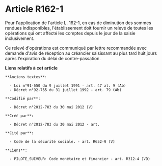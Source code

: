 # Article R162-1

Pour l'application de l'article L. 162-1, en cas de diminution des sommes rendues indisponibles, l'établissement doit fournir
un relevé de toutes les opérations qui ont affecté les comptes depuis le jour de la saisie inclusivement.

Ce relevé d'opérations est communiqué par lettre recommandée avec demande d'avis de réception au créancier saisissant au plus
tard huit jours après l'expiration du délai de contre-passation.

**Liens relatifs à cet article**

	**Anciens textes**:

	  - Loi n°91-650 du 9 juillet 1991 - art. 47 al. 9 (Ab)
	  - Décret n°92-755 du 31 juillet 1992 - art. 79 (Ab)

	**Codifié par**:

	  - Décret n°2012-783 du 30 mai 2012 (V)

	**Créé par**:

	  - Décret n°2012-783 du 30 mai 2012 - art.

	**Cité par**:

	  - Code de la sécurité sociale. - art. R652-9 (V)

	**Liens**:

	  - PILOTE_SUIVEUR: Code monétaire et financier - art. R312-4 (VD)
